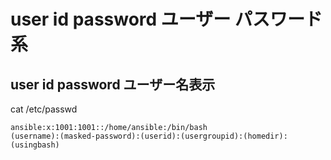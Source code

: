 # user id password ユーザー パスワード系

## user id password ユーザー名表示
cat /etc/passwd

```
ansible:x:1001:1001::/home/ansible:/bin/bash
(username):(masked-password):(userid):(usergroupid):(homedir):(usingbash)
```
